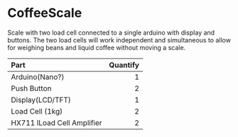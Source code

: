 # CoffeeScale

Scale with two load cell connected to a single arduino with display and buttons. The two load cells will work independent and simultaneous to allow for weighing beans and liquid coffee without moving a scale.

| Part                       | Quantify |
| :------------------------- | -------: |
| Arduino(Nano?)             |        1 |
| Push Button                |        2 |
| Display(LCD/TFT)           |        1 |
| Load Cell (1kg)            |        2 |
| HX711 lLoad Cell Amplifier |        2 |
